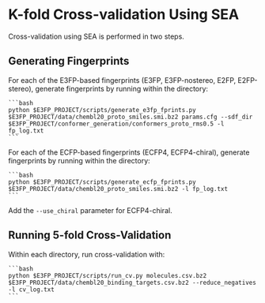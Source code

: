 # K-fold Cross-validation Using SEA

Cross-validation using SEA is performed in two steps.

## Generating Fingerprints

For each of the E3FP-based fingerprints (E3FP, E3FP-nostereo,
E2FP, E2FP-stereo), generate fingerprints by running within
the directory:

    ```bash
    python $E3FP_PROJECT/scripts/generate_e3fp_fprints.py $E3FP_PROJECT/data/chembl20_proto_smiles.smi.bz2 params.cfg --sdf_dir $E3FP_PROJECT/conformer_generation/conformers_proto_rms0.5 -l fp_log.txt
    ```

For each of the ECFP-based fingerprints (ECFP4, ECFP4-chiral),
generate fingerprints by running within the directory:

    ```bash
    python $E3FP_PROJECT/scripts/generate_ecfp_fprints.py $E3FP_PROJECT/data/chembl20_proto_smiles.smi.bz2 -l fp_log.txt
    ```
Add the `--use_chiral` parameter for ECFP4-chiral.

## Running 5-fold Cross-Validation

Within each directory, run cross-validation with:

    ```bash
    python $E3FP_PROJECT/scripts/run_cv.py molecules.csv.bz2 $E3FP_PROJECT/data/chembl20_binding_targets.csv.bz2 --reduce_negatives -l cv_log.txt
    ```
